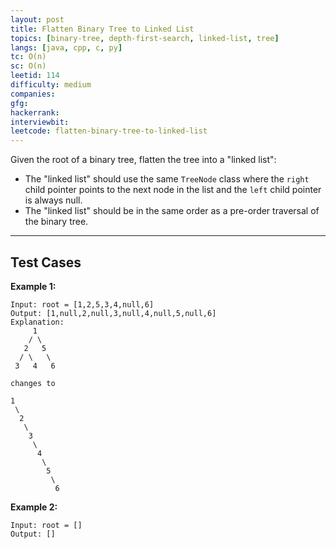 ```yaml
---
layout: post
title: Flatten Binary Tree to Linked List
topics: [binary-tree, depth-first-search, linked-list, tree]
langs: [java, cpp, c, py]
tc: O(n)
sc: O(n)
leetid: 114
difficulty: medium
companies: 
gfg: 
hackerrank: 
interviewbit: 
leetcode: flatten-binary-tree-to-linked-list
---
```


Given the root of a binary tree, flatten the tree into a "linked list":
- The "linked list" should use the same `TreeNode` class where the `right` child pointer points to the next node in the list and the `left` child pointer is always null.
- The "linked list" should be in the same order as a pre-order traversal of the binary tree.

---

## Test Cases

**Example 1:**

```
Input: root = [1,2,5,3,4,null,6]
Output: [1,null,2,null,3,null,4,null,5,null,6]
Explanation:
     1
    / \
   2   5
  / \   \
 3   4   6

changes to

1
 \
  2
   \
    3
     \
      4
       \
        5
         \
          6
```

**Example 2:** 
```
Input: root = []
Output: []
```
